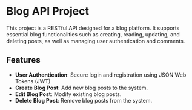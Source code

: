 # Blog API Project

This project is a RESTful API designed for a blog platform. It supports essential blog functionalities such as creating, reading, updating, and deleting posts, as well as managing user authentication and comments.

## Features

- **User Authentication**: Secure login and registration using JSON Web Tokens (JWT)
- **Create Blog Post**: Add new blog posts to the system.
- **Edit Blog Post**: Modify existing blog posts.
- **Delete Blog Post**: Remove blog posts from the system.






